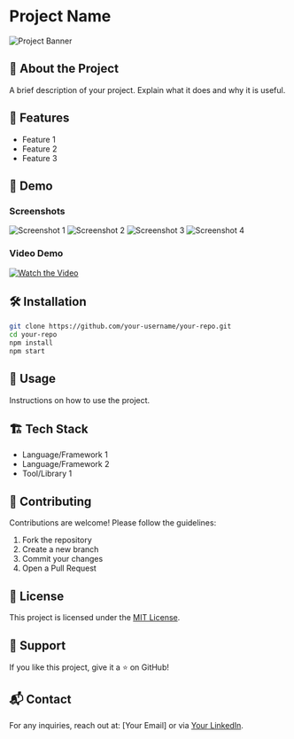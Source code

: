 # Project Name

![Project Banner](![image](https://github.com/user-attachments/assets/8d233bd1-dacd-4a39-8807-d73561e982e3)
)

## 📌 About the Project
A brief description of your project. Explain what it does and why it is useful.

## 🚀 Features
- Feature 1
- Feature 2
- Feature 3

## 🎥 Demo

### Screenshots
![Screenshot 1](![IMG-20250221-WA0012](https://github.com/user-attachments/assets/847f5a74-daed-4738-9bce-e4e85fe6da54)
)
![Screenshot 2](![IMG-20250221-WA0013](https://github.com/user-attachments/assets/26a03f24-5a81-4e41-a9bf-df42d44e2aff)
)
![Screenshot 3](![IMG-20250221-WA0014](https://github.com/user-attachments/assets/e93d37c1-95cb-4794-97b8-1bd5df65f132)
)
![Screenshot 4](![IMG-20250221-WA0011](https://github.com/user-attachments/assets/74c41cca-c40d-4dac-96ed-eada420dab0d)
)

### Video Demo
[![Watch the Video](path/to/thumbnail.png)](https://drive.google.com/file/d/1cN6Kxup1SP4l_oiU5S-RsSeEVv3S3fjF/view?usp=sharing)

## 🛠️ Installation
```bash
git clone https://github.com/your-username/your-repo.git
cd your-repo
npm install
npm start
```

## 📄 Usage
Instructions on how to use the project.

## 🏗️ Tech Stack
- Language/Framework 1
- Language/Framework 2
- Tool/Library 1

## 🤝 Contributing
Contributions are welcome! Please follow the guidelines:
1. Fork the repository
2. Create a new branch
3. Commit your changes
4. Open a Pull Request

## 📜 License
This project is licensed under the [MIT License](LICENSE).

## 🌟 Support
If you like this project, give it a ⭐ on GitHub!

## 📬 Contact
For any inquiries, reach out at: [Your Email] or via [Your LinkedIn](your-linkedin-profile).

